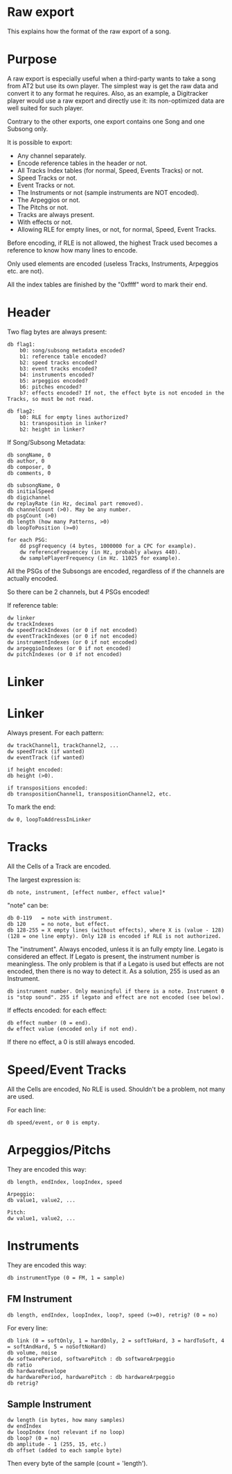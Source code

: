 # Raw export

This explains how the format of the raw export of a song.


# Purpose

A raw export is especially useful when a third-party wants to take a song from AT2 but use its own player. The simplest way is get the raw data and convert it to any format he requires. Also, as an example, a Digitracker player would use a raw export and directly use it: its non-optimized data are well suited for such player.



Contrary to the other exports, one export contains one Song and one Subsong only.



It is possible to export:

* Any channel separately.
* Encode reference tables in the header or not.
* All Tracks Index tables (for normal, Speed, Events Tracks) or not.
* Speed Tracks or not.
* Event Tracks or not.
* The Instruments or not (sample instruments are NOT encoded).
* The Arpeggios or not.
* The Pitchs or not.
* Tracks are always present.
* With effects or not.
* Allowing RLE for empty lines, or not, for normal, Speed, Event Tracks.



Before encoding, if RLE is not allowed, the highest Track used becomes a reference to know how many lines to encode.

Only used elements are encoded (useless Tracks, Instruments, Arpeggios etc. are not).



All the index tables are finished by the "0xffff" word to mark their end.



# Header

Two flag bytes are always present:

	db flag1:
		b0: song/subsong metadata encoded?
		b1: reference table encoded?
		b2: speed tracks encoded?
		b3: event tracks encoded?
		b4: instruments encoded?
		b5: arpeggios encoded?
		b6: pitches encoded?
		b7: effects encoded? If not, the effect byte is not encoded in the Tracks, so must be not read.
		
	db flag2:
		b0: RLE for empty lines authorized?
	    b1: transposition in linker?
	    b2: height in linker?

If Song/Subsong Metadata:

```
db songName, 0
db author, 0
db composer, 0
db comments, 0

db subsongName, 0
db initialSpeed
db digichannel
dw replayRate (in Hz, decimal part removed).
db channelCount (>0). May be any number.
db psgCount (>0)
db length (how many Patterns, >0)
db loopToPosition (>=0)

for each PSG:
	dd psgFrequency (4 bytes, 1000000 for a CPC for example).
	dw referenceFrequencey (in Hz, probably always 440).
	dw samplePlayerFrequency (in Hz. 11025 for example).
```

All the PSGs of the Subsongs are encoded, regardless of if the channels are actually encoded.

So there can be 2 channels, but 4 PSGs encoded!

If reference table:

    dw linker
    dw trackIndexes
    dw speedTrackIndexes (or 0 if not encoded)
    dw eventTrackIndexes (or 0 if not encoded)
    dw instrumentIndexes (or 0 if not encoded)
    dw arpeggioIndexes (or 0 if not encoded)
    dw pitchIndexes (or 0 if not encoded)

# Linker
# Linker
Always present. For each pattern:

    dw trackChannel1, trackChannel2, ...
    dw speedTrack (if wanted)
    dw eventTrack (if wanted)
    
    if height encoded:
    db height (>0).
    
    if transpositions encoded:
    db transpositionChannel1, transpositionChannel2, etc.

To mark the end:

    dw 0, loopToAddressInLinker

# Tracks

All the Cells of a Track are encoded.

The largest expression is:

    db note, instrument, [effect number, effect value]*

"note" can be:

    db 0-119   = note with instrument.
    db 120     = no note, but effect.
    db 128-255 = X empty lines (without effects), where X is (value - 128) (128 = one line empty). Only 128 is encoded if RLE is not authorized.

The "instrument". Always encoded, unless it is an fully empty line. Legato is considered an effect. If Legato is present, the instrument number is meaningless. The only problem is that if a Legato is used but effects are not encoded, then there is no way to detect it. As a solution, 255 is used as an Instrument.

    db instrument number. Only meaningful if there is a note. Instrument 0 is "stop sound". 255 if legato and effect are not encoded (see below).
If effects encoded:
for each effect:

    db effect number (0 = end).
    dw effect value (encoded only if not end).

If there no effect, a 0 is still always encoded.



# Speed/Event Tracks

All the Cells are encoded, No RLE is used. Shouldn't be a problem, not many are used.

For each line:

```
db speed/event, or 0 is empty.
```





# Arpeggios/Pitchs

They are encoded this way:

    db length, endIndex, loopIndex, speed

    Arpeggio:
    db value1, value2, ...
    
    Pitch:
    dw value1, value2, ...

# Instruments
They are encoded this way:

    db instrumentType (0 = FM, 1 = sample)

## FM Instrument
```
db length, endIndex, loopIndex, loop?, speed (>=0), retrig? (0 = no)
```

For every line:

    db link (0 = softOnly, 1 = hardOnly, 2 = softToHard, 3 = hardToSoft, 4 = softAndHard, 5 = noSoftNoHard)
    db volume, noise
    dw softwarePeriod, softwarePitch : db softwareArpeggio
    db ratio
    db hardwareEnvelope
    dw hardwarePeriod, hardwarePitch : db hardwareArpeggio
    db retrig?

## Sample Instrument
```
dw length (in bytes, how many samples)
dw endIndex
dw loopIndex (not relevant if no loop)
db loop? (0 = no)
db amplitude - 1 (255, 15, etc.)
db offset (added to each sample byte)
```

Then every byte of the sample (count = 'length').